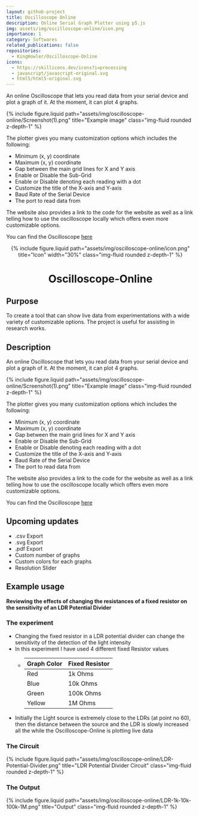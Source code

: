 ```yaml
---
layout: github-project
title: Oscilloscope Online
description: Online Serial Graph Plotter using p5.js
img: assets/img/oscilloscope-online/icon.png
importance: 1
category: Softwares
related_publications: false
repositories:
  - KingHowler/Oscilloscope-Online
icons:
  - https://skillicons.dev/icons?i=processing
  - javascript/javascript-original.svg
  - html5/html5-original.svg
---
```


An online Oscilloscope that lets you read data from your serial device and plot a graph of it. At the moment, it can plot 4 graphs.

{% include figure.liquid path="assets/img/oscilloscope-online/Screenshot(1).png" title="Example image" class="img-fluid rounded z-depth-1" %}

The plotter gives you many customization options which includes the following:

- Minimum (x, y) coordinate
- Maximum (x, y) coordinate
- Gap between the main grid lines for X and Y axis
- Enable or Disable the Sub-Grid
- Enable or Disable denoting each reading with a dot
- Customize the title of the X-axis and Y-axis
- Baud Rate of the Serial Device
- The port to read data from

The website also provides a link to the code for the website as well as a link telling how to use the oscilloscope locally which offers even more customizable options.

You can find the Oscilloscope [here](https://kinghowler.github.io/Oscilloscope-Online/)

<div align="center">
  {% include figure.liquid path="assets/img/oscilloscope-online/icon.png" title="Icon" width="30%" class="img-fluid rounded z-depth-1" %}
  
  # Oscilloscope-Online
</div>

## Purpose
To create a tool that can show live data from experimentations with a wide variety of customizable options. The project is useful for assisting in research works.

## Description
An online Oscilloscope that lets you read data from your serial device and plot a graph of it. At the moment, it can plot 4 graphs.

{% include figure.liquid path="assets/img/oscilloscope-online/Screenshot(1).png" title="Example image" class="img-fluid rounded z-depth-1" %}

The plotter gives you many customization options which includes the following:

- Minimum (x, y) coordinate
- Maximum (x, y) coordinate
- Gap between the main grid lines for X and Y axis
- Enable or Disable the Sub-Grid
- Enable or Disable denoting each reading with a dot
- Customize the title of the X-axis and Y-axis
- Baud Rate of the Serial Device
- The port to read data from

The website also provides a link to the code for the website as well as a link telling how to use the oscilloscope locally which offers even more customizable options.

You can find the Oscilloscope [here](https://kinghowler.github.io/Oscilloscope-Online/)

## Upcoming updates
- .csv Export
- .svg Export
- .pdf Export
- Custom number of graphs
- Custom colors for each graphs
- Resolution Slider

## Example usage
**Reviewing the effects of changing the resistances of a fixed resistor on the sensitivity of an LDR Potential Divider**
### The experiment
- Changing the fixed resistor in a LDR potential divider can change the sensitivity of the detection of the light intensity
- In this experiment I have used 4 different fixed Resistor values
    - | Graph Color | Fixed Resistor |
      |-------------|----------------|
      | Red         | 1k Ohms        |
      | Blue        | 10k Ohms       |
      | Green       | 100k Ohms      |
      | Yellow      | 1M Ohms        |
- Initially the Light source is extremely close to the LDRs (at point no 60), then the distance between the source and the LDR is slowly increased all the while the Oscilloscope-Online is plotting live data

### The Circuit
{% include figure.liquid path="assets/img/oscilloscope-online/LDR-Potential-Divider.png" title="LDR Potential Divider Circuit" class="img-fluid rounded z-depth-1" %}

### The Output
{% include figure.liquid path="assets/img/oscilloscope-online/LDR-1k-10k-100k-1M.png" title="Output" class="img-fluid rounded z-depth-1" %}
